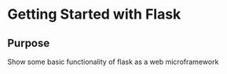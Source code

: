 # Getting Started with Flask

## Purpose

Show some basic functionality of flask as a web microframework
